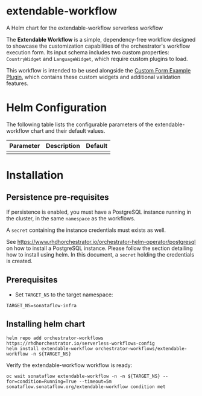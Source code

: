 
extendable-workflow
===========

A Helm chart for the extendable-workflow serverless workflow

The **Extendable Workflow** is a simple, dependency-free workflow designed to showcase the customization capabilities of the orchestrator's workflow execution form. Its input schema includes two custom properties: `CountryWidget` and `LanguageWidget`, which require custom plugins to load.

This workflow is intended to be used alongside the [Custom Form Example Plugin](https://github.com/rhdhorchestrator/custom-form-example-plugin/tree/main), which contains these custom widgets and additional validation features.

# Helm Configuration

The following table lists the configurable parameters of the extendable-workflow chart and their default values.

| Parameter                | Description             | Default        |
| ------------------------ | ----------------------- | -------------- |
|                          |                         |                |


# Installation
## Persistence pre-requisites
If persistence is enabled, you must have a PostgreSQL instance running in the cluster, in the same `namespace` as the workflows.

A `secret` containing the instance credentials must exists as well. 

See https://www.rhdhorchestrator.io/orchestrator-helm-operator/postgresql on how to install a PostgreSQL instance. Please follow the section detailing how to install using helm. In this document, a `secret` holding the credentials is created.

## Prerequisites 
* Set `TARGET_NS` to the target namespace:
```console
TARGET_NS=sonataflow-infra
```

## Installing helm chart 

```console
helm repo add orchestrator-workflows https://rhdhorchestrator.io/serverless-workflows-config
helm install extendable-workflow orchestrator-workflows/extendable-workflow -n ${TARGET_NS}
```

Verify the extendable-workflow workflow is ready:
```console
oc wait sonataflow extendable-workflow -n -n ${TARGET_NS} --for=condition=Running=True --timeout=5m
sonataflow.sonataflow.org/extendable-workflow condition met
```
